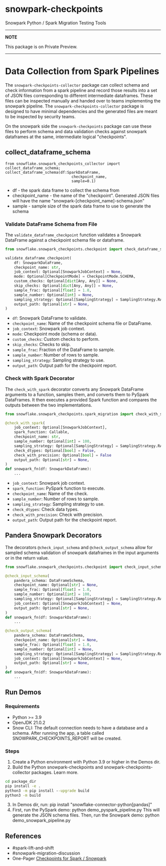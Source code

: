 # snowpark-checkpoints

Snowpark Python / Spark Migration Testing Tools

---
**NOTE**

This package is on Private Preview.

---

# Data Collection from Spark Pipelines

The `snowpark-checkpoints-collector` package can collect
schema and check information from a spark pipeline and
record those results into a set of JSON files corresponding to different intermediate dataframes. These files can be inspected manually
and handed over to teams implementing the snowpark pipeline. The `snowpark-checkpoints-collector` package is designed to have minimal
dependencies and the generated files are meant to be inspected by security
teams.

On the snowpark side the `snowpark-checkpoints` package can use these files to perform schema and data validation checks against snowpark dataframes at the same, intermediate logical "checkpoints".

## collect_dataframe_schema

```
from snowflake.snowpark_checkpoints_collector import collect_dataframe_schema;
collect_dataframe_schema(df:SparkDataFrame,
                              checkpoint_name,
                              sample=0.1)
```

- df - the spark data frame to collect the schema from
- checkpoint_name - the name of the "checkpoint". Generated JSON files
  will have the name "snowpark-[checkpoint_name]-schema.json"
- sample - sample size of the spark data frame to use to generate the schema

### Validate DataFrame Schema from File

The `validate_dataframe_checkpoint` function validates a Snowpark DataFrame against a checkpoint schema file or dataframe.

```python
from snowflake.snowpark_checkpoints.checkpoint import check_dataframe_schema_file

validate_dataframe_checkpoint(
    df: SnowparkDataFrame,
    checkpoint_name: str,
    job_context: Optional[SnowparkJobContext] = None,
    mode: Optional[CheckpointMode] = CheckpointMode.SCHEMA,
    custom_checks: Optional[dict[Any, Any]] = None,
    skip_checks: Optional[dict[Any, Any]] = None,
    sample_frac: Optional[float] = 1.0,
    sample_number: Optional[int] = None,
    sampling_strategy: Optional[SamplingStrategy] = SamplingStrategy.RANDOM_SAMPLE,
    output_path: Optional[str] = None,
)
```

- `df`: Snowpark DataFrame to validate.
- `checkpoint_name`: Name of the checkpoint schema file or DataFrame.
- `job_context`: Snowpark job context.
- `mode`: Checkpoint mode (schema or data).
- `custom_checks`: Custom checks to perform.
- `skip_checks`: Checks to skip.
- `sample_frac`: Fraction of the DataFrame to sample.
- `sample_number`: Number of rows to sample.
- `sampling_strategy`: Sampling strategy to use.
- `output_path`: Output path for the checkpoint report.

### Check with Spark Decorator

The `check_with_spark` decorator converts any Snowpark DataFrame arguments to a function, samples them, and converts them to PySpark DataFrames. It then executes a provided Spark function and compares the outputs between the two implementations.

```python
from snowflake.snowpark_checkpoints.spark_migration import check_with_spark

@check_with_spark(
    job_context: Optional[SnowparkJobContext],
    spark_function: Callable,
    checkpoint_name: str,
    sample_number: Optional[int] = 100,
    sampling_strategy: Optional[SamplingStrategy] = SamplingStrategy.RANDOM_SAMPLE,
    check_dtypes: Optional[bool] = False,
    check_with_precision: Optional[bool] = False
    output_path: Optional[str] = None,
)
def snowpark_fn(df: SnowparkDataFrame):
    ...
```

- `job_context`: Snowpark job context.
- `spark_function`: PySpark function to execute.
- `checkpoint_name`: Name of the check.
- `sample_number`: Number of rows to sample.
- `sampling_strategy`: Sampling strategy to use.
- `check_dtypes`: Check data types.
- `check_with_precision`: Check with precision.
- `output_path`: Output path for the checkpoint report.

## Pandera Snowpark Decorators

The decorators `@check_input_schema` and `@check_output_schema` allow
for sampled schema validation of snowpark dataframes in the input arguments or
in the return value.

```python
from snowflake.snowpark_checkpoints.checkpoint import check_input_schema, check_output_schema

@check_input_schema(
    pandera_schema: DataFrameSchema,
    checkpoint_name: Optional[str] = None,
    sample_frac: Optional[float] = 1.0,
    sample_number: Optional[int] = 100,
    sampling_strategy: Optional[SamplingStrategy] = SamplingStrategy.RANDOM_SAMPLE,
    job_context: Optional[SnowparkJobContext] = None,
    output_path: Optional[str] = None,
)
def snowpark_fn(df: SnowparkDataFrame):
    ...

@check_output_schema(
    pandera_schema: DataFrameSchema,
    checkpoint_name: Optional[str] = None,
    sample_frac: Optional[float] = 1.0,
    sample_number: Optional[int] = None,
    sampling_strategy: Optional[SamplingStrategy] = SamplingStrategy.RANDOM_SAMPLE,
    job_context: Optional[SnowparkJobContext] = None,
    output_path: Optional[str] = None,
)
def snowpark_fn(df: SnowparkDataFrame):
    ...
```

## Run Demos

### Requirements

- Python >= 3.9
- OpenJDK 21.0.2
- Snow CLI: The default connection needs to have a database and a schema. After running the app, a table called SNOWPARK_CHECKPOINTS_REPORT will be created.

### Steps

1. Create a Python environment with Python 3.9 or higher in the Demos dir.
2. Build the Python snowpark-checkpoints and snowpark-checkpoints-collector packages. Learn more.

```cmd
cd package_dir
pip install -e .
python3 -m pip install --upgrade build
python3 -m build
```

3. In Demos dir, run:
   pip install "snowflake-connector-python[pandas]"
4. First, run the PySpark demo:
   python demo_pyspark_pipeline.py
   This will generate the JSON schema files. Then, run the Snowpark demo:
   python demo_snowpark_pipeline.py

## References

- #spark-lift-and-shift
- #snowpark-migration-discussion
- One-Pager [Checkpoints for Spark / Snowpark](https://docs.google.com/document/d/1obeiwm2qjIA2CCCjP_2U4gaZ6wXe0NkJoLIyMFAhnOM/edit)
